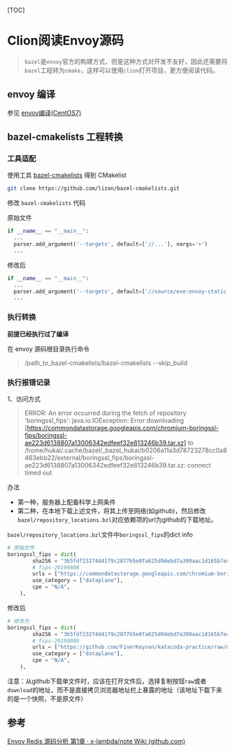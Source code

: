 [TOC]

# Clion阅读Envoy源码

> `bazel`是`envoy`官方的构建方式，但是这种方式对开发不友好，因此还需要将`bazel`工程转为`cmake`，这样可以使用`clion`打开项目，更方便阅读代码。



## envoy 编译

参见 [envoy编译(CentOS7)](.\envoy编译(CentOS7).md)



## bazel-cmakelists 工程转换

### 工具适配

使用工具 [bazel-cmakelists](https://github.com/lizan/bazel-cmakelists.git) 得到 CMakelist

```bash
git clone https://github.com/lizan/bazel-cmakelists.git
```



修改 `bazel-cmakelists` 代码

原始文件

```python
if __name__ == "__main__":
  ...
  parser.add_argument('--targets', default=['//...'], nargs='+')
  ...
```

修改后

```python
if __name__ == "__main__":
  ...
  parser.add_argument('--targets', default=['//source/exe:envoy-static'], nargs='+')
  ...
```



### 执行转换

**前提已经执行过了编译**

在 envoy 源码根目录执行命令

> /path_to_bazel-cmakelists/bazel-cmakelists --skip_build





### 执行报错记录

1、访问方式

> ERROR: An error occurred during the fetch of repository 'boringssl_fips':
>    java.io.IOException: Error downloading [https://commondatastorage.googleapis.com/chromium-boringssl-fips/boringssl-ae223d6138807a13006342edfeef32e813246b39.tar.xz] to /home/hukai/.cache/bazel/_bazel_hukai/b0206a11a3d78723278cc0a8463ebb22/external/boringssl_fips/boringssl-ae223d6138807a13006342edfeef32e813246b39.tar.xz: connect timed out

办法

- 第一种，服务器上配备科学上网条件
- 第二种，在本地下载上述文件，将其上传至网络(如github)，然后修改`bazel/repository_locations.bzl`对应依赖项的url为github的下载地址。

`bazel/repository_locations.bzl`文件中`boringssl_fips`的dict info

```python
# 原始文件
boringssl_fips = dict(
        sha256 = "3b5fdf23274d4179c2077b5e8fa625d9debd7a390aac1d165b7e47234f648bb8",
        # fips-20190808
        urls = ["https://commondatastorage.googleapis.com/chromium-boringssl-fips/boringssl-ae223d6138807a13006342edfeef32e813246b39.tar.xz"],
        use_category = ["dataplane"],
        cpe = "N/A",
    ),
```

修改后

```python
# 修改为
boringssl_fips = dict(
        sha256 = "3b5fdf23274d4179c2077b5e8fa625d9debd7a390aac1d165b7e47234f648bb8",
        # fips-20190808
        urls = ["https://github.com/FinerKeysen/katacoda-practice/raw/main/boringssl-ae223d6138807a13006342edfeef32e813246b39.tar.xz"],
        use_category = ["dataplane"],
        cpe = "N/A",
    ),
```



注意：从github下载单文件时，应该在打开文件后，选择复制按钮`raw`或者`download`的地址，而不是直接拷贝浏览器地址栏上暴露的地址（该地址下载下来的是一个快照，不是原文件）



## 参考

[Envoy Redis 源码分析 第1章 · x-lambda/note Wiki (github.com)](https://github.com/x-lambda/note/wiki/Envoy-Redis-源码分析-第1章)






